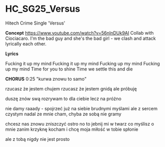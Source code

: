 # HC_SG25_Versus
Hitech Crime Single 'Versus'

**Concept**
https://www.youtube.com/watch?v=56nInDUk9AI
Collab with Ciociacaro. I'm the bad guy and she's the bad girl - we clash and attack lyrically each other.

**Lyrics**

Fucking it up my mind
Fucking it up my mind
Fucking up my mind
Fucking up my mind
Time for you to shine
Time we settle this and die

**CHORUS**
0:25
"kurwa znowu to samo"

rzucasz że jestem chujem
rzucasz że jestem gnidą
ale próbuję

duszę znów swą rozrywam 
to dla ciebie lecz na próżno

nie damy raaady - spojrzeć już na siebie 
brudnymi myślami ale z sercem czystym
nadal ze mnie cham, chyba ze sobą nie gramy 

chcesz nas znowu zniszczyć ostro
no to jebnij mi w twarz co myślisz o mnie
zanim krzyknę kocham i chcę 
moja miłość w tobie spłonie

ale z tobą nigdy nie jest prosto


